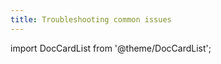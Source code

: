 ```yaml
---
title: Troubleshooting common issues
---
```


import DocCardList from '@theme/DocCardList';

<DocCardList />
